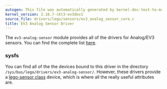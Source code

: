 ```yaml
---
autogen: This file was automatically generated by kernel-doc-text-to-markdown.py
kernel_version: 3.16.7-ckt3-ev3dev1
source_file: drivers/lego/sensors/ev3_analog_sensor_core.c
title: EV3 Analog Sensor Driver
---
```


The `ev3-analog-sensor` module provides all of the drivers for Analog/EV3
sensors. You can find the complete list [here][supported sensors].

### sysfs

You can find all of the the devices bound to this driver in the directory
`/sys/bus/lego/drivers/ev3-analog-sensor/`. However, these drivers provide a
[lego-sensor class] device, which is where all the really useful attributes
are.

[lego-sensor class]: ../lego-sensor-class
[supported sensors]: ../#supported-sensors

